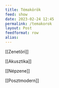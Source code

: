 ```yaml
---
title: Témakörök
feed: show
date: 2023-02-24 12:45
permalink: /temakorok
layout: Post
feedformat: row
alias:
---
```


[[Zenetöri]]

[[Akusztika]]

[[Népzene]]

[[Posztmodern]]
